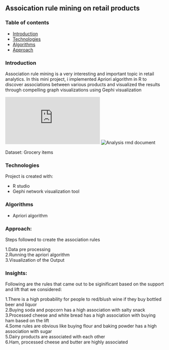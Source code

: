 ## Assoication rule mining on retail products

### Table of contents
* [Introduction](#introduction)
* [Technologies](#technologies)
* [Algorithms](#algorithms)
* [Approach](#approach)

### Introduction
Association rule mining is a very interesting and important topic in retail analytics. In this mini project, i implemented Apriori algorithm in R to discover associations between various products and visualized the results through compelling graph visualizations using Gephi visualization


![Analysis md document](https://github.com/akhilesh-reddy/Data-Science-Mini-projects/blob/master/Association%20rules/Association%20rules.md)
![Analysis rmd document](https://github.com/akhilesh-reddy/Data-Science-Mini-projects/blob/master/Association%20rules/Association%20rules.rmd)

Dataset: Grocery items  

### Technologies  
Project is created with:  
* R studio  
* Gephi network visualization tool
 
### Algorithms
* Apriori algorithm

### Approach:  

Steps followed to create the association rules  

1.Data pre processing  
2.Running the apriori algorithm  
3.Visualization of the Output  

### Insights:  
Following are the rules that came out to be siginificant based on the support and lift that we considered:  

1.There is a high probability for people to red/blush wine if they buy bottled beer and liquor  
2.Buying soda and popcorn has a high association with salty snack  
3.Processed cheese and white bread has a high association with buying ham based on the lift  
4.Some rules are obvious like buying flour and baking powder has a high association with sugar  
5.Dairy products are associated with each other  
6.Ham, processed cheese and butter are highly associated  
